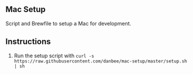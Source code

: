 ## Mac Setup

Script and Brewfile to setup a Mac for development.

## Instructions

1. Run the setup script with `curl -s https://raw.githubusercontent.com/danbee/mac-setup/master/setup.sh | sh`
